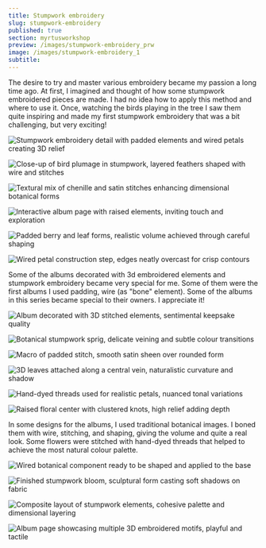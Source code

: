 ```yaml
---
title: Stumpwork embroidery
slug: stumpwork-embroidery
published: true
section: myrtusworkshop
preview: /images/stumpwork-embroidery_prw
image: /images/stumpwork-embroidery_1
subtitle:
---
```


The desire to try and master various embroidery became my passion a long time ago. At first, I imagined and thought of how some stumpwork embroidered pieces are made. I had no idea how to apply this method and where to use it. Once, watching the birds playing in the tree I saw them quite inspiring and made my first stumpwork embroidery that was a bit challenging, but very exciting!

![Stumpwork embroidery detail with padded elements and wired petals creating 3D relief](/images/stumpwork-embroidery_2)

![Close-up of bird plumage in stumpwork, layered feathers shaped with wire and stitches](/images/stumpwork-embroidery_3)

![Textural mix of chenille and satin stitches enhancing dimensional botanical forms](/images/stumpwork-embroidery_4)

![Interactive album page with raised elements, inviting touch and exploration](/images/stumpwork-embroidery_5)

![Padded berry and leaf forms, realistic volume achieved through careful shaping](/images/stumpwork-embroidery_6)

![Wired petal construction step, edges neatly overcast for crisp contours](/images/stumpwork-embroidery_7)

Some of the albums decorated with 3d embroidered elements and stumpwork embroidery became very special for me. Some of them were the first albums I used padding, wire (as "bone" element). Some of the albums in this series became special to their owners. I appreciate it!

![Album decorated with 3D stitched elements, sentimental keepsake quality](/images/stumpwork-embroidery_8)

![Botanical stumpwork sprig, delicate veining and subtle colour transitions](/images/stumpwork-embroidery_9)

![Macro of padded stitch, smooth satin sheen over rounded form](/images/stumpwork-embroidery_10)

![3D leaves attached along a central vein, naturalistic curvature and shadow](/images/stumpwork-embroidery_11)

![Hand-dyed threads used for realistic petals, nuanced tonal variations](/images/stumpwork-embroidery_12)

![Raised floral center with clustered knots, high relief adding depth](/images/stumpwork-embroidery_13)

In some designs for the albums, I used traditional botanical images. I boned them with wire, stitching, and shaping, giving the volume and quite a real look. Some flowers were stitched with hand-dyed threads that helped to achieve the most natural colour palette.

![Wired botanical component ready to be shaped and applied to the base](/images/stumpwork-embroidery_14)

![Finished stumpwork bloom, sculptural form casting soft shadows on fabric](/images/stumpwork-embroidery_15)

![Composite layout of stumpwork elements, cohesive palette and dimensional layering](/images/stumpwork-embroidery_16)

![Album page showcasing multiple 3D embroidered motifs, playful and tactile](/images/stumpwork-embroidery_17)
